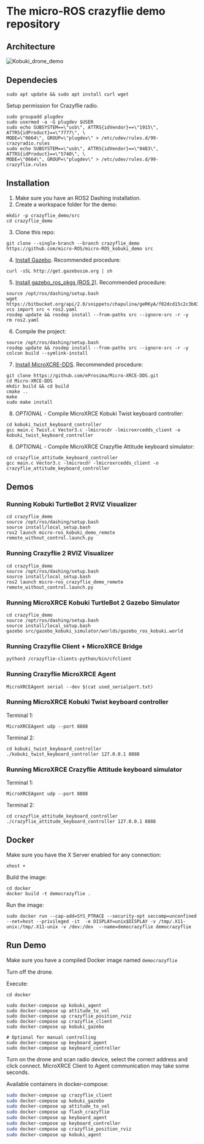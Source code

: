# The micro-ROS crazyflie demo repository

## Architecture

![Kobuki_drone_demo](http://www.plantuml.com/plantuml/png/ZLHDJzj04BtdLopcGgF6Ra5SUa1yG10g9IYYEHHLriQUE2lMkzP-98Ag_xtUsQmiBqxR79pCl7blTzwCSwuDLSRMV7HGmee987TNiuVlytkoDgRHNx9CqMrQCREsIwj15L8O42OjP9qPsz1IdMGDfy99J5YBJbPjnKGtYXdGsUOu_Pn-6XqmKN1RWbKyw6UjGYr5shJ4GHnrw1Qqh65ocYcvb6P_TIKtxdITbKeAy7NwXOc6AbgJ9IrUAYMjAAyabueSJgVJqOYq7oOCg1KjW2IUwW_A6wc1F3_A5Zyv_ad6unlBGP4BKN7Gut52g2QOUgTIr6M-0KwUAv0r6FMQrxhIMVl8dhPC6oUs02uBPbvtGfYFXNeNUQ-rWC98TUBKPYM2GIs4U_gJExZNtQFKp30fTX8XH0blrEriaL_FPmytHzTEvYD9y3lvWEYLh9is4eOysYLdUdrX33Es179upwgrkUGMi511OQWpaIHkbPJa2Vc5I5-6xlYvaSxDjF7j39w5ziK7_Hv55qjkwHii9Vagb_Q59SJrwLEvJn4aJ2zEy_diSlPqvBDjepk6xpJkOiEqfPnfwlmAlSJEcnLvVff-0wrf1GD-1ynVVNXk3JNhTcRj4mKKR9YqtQZ2Khg20QlSr9sNPZLiPQ8sx8tWI4cO7UhD5tS_Sipdz1-yS9MOr-pbXLc4UX_x-NLkU_N9vCo_SL6kjwlnzdKaXF4dITEpVViLnFvIqziwTq3t-Wum_giWclzmKJTPVA0cNjER5YLxcutDzrEesFkd6CeZ42BKxUqHuhrKr0uMT24gn8EEqMZTXk6mLMZACD4ZCUSSH6bh_WS0)

## Dependecies

```
sudo apt update && sudo apt install curl wget
```

Setup permission for Crazyflie radio.

```
sudo groupadd plugdev
sudo usermod -a -G plugdev $USER
sudo echo SUBSYSTEM==\"usb\", ATTRS{idVendor}==\"1915\", ATTRS{idProduct}==\"7777\", \
MODE=\"0664\", GROUP=\"plugdev\" > /etc/udev/rules.d/99-crazyradio.rules
sudo echo SUBSYSTEM==\"usb\", ATTRS{idVendor}==\"0483\", ATTRS{idProduct}==\"5740\", \
MODE=\"0664\", GROUP=\"plugdev\" > /etc/udev/rules.d/99-crazyflie.rules
```

## Installation

1. Make sure you have an ROS2 Dashing installation.
2. Create a workspace folder for the demo:

```
mkdir -p crazyflie_demo/src
cd crazyflie_demo
```

3. Clone this repo:
```
git clone --single-branch --branch crazyflie_demo https://github.com/micro-ROS/micro-ROS_kobuki_demo src
```

4. [Install Gazebo](http://gazebosim.org/tutorials?tut=install_ubuntu&cat=install#InstallGazebousingUbuntupackages). Recommended procedure:
```
curl -sSL http://get.gazebosim.org | sh
```

5. [Install gazebo_ros_pkgs (ROS 2)](http://gazebosim.org/tutorials?tut=ros2_installing&cat=connect_ros). Recommended procedure:
```
source /opt/ros/dashing/setup.bash
wget https://bitbucket.org/api/2.0/snippets/chapulina/geRKyA/f02dcd15c2c3b83b2d6aac00afe281162800da74/files/ros2.yaml
vcs import src < ros2.yaml
rosdep update && rosdep install --from-paths src --ignore-src -r -y
rm ros2.yaml
```

6. Compile the project:
```
source /opt/ros/dashing/setup.bash
rosdep update && rosdep install --from-paths src --ignore-src -r -y
colcon build --symlink-install
```

7. [Install MicroXCRE-DDS](https://micro-xrce-dds.readthedocs.io/en/latest/installation.html). Recommended procedure:

```
git clone https://github.com/eProsima/Micro-XRCE-DDS.git
cd Micro-XRCE-DDS
mkdir build && cd build
cmake ..
make
sudo make install
```

8. *OPTIONAL* - Compile MicroXRCE Kobuki Twist keyboard controller:

```
cd kobuki_twist_keyboard_controller
gcc main.c Twist.c Vector3.c -lmicrocdr -lmicroxrcedds_client -o kobuki_twist_keyboard_controller
```

8. *OPTIONAL* - Compile MicroXRCE Crazyflie Attitude keyboard simulator:

```
cd crazyflie_attitude_keyboard_controller
gcc main.c Vector3.c -lmicrocdr -lmicroxrcedds_client -o crazyflie_attitude_keyboard_controller
```

## Demos

### Running Kobuki TurtleBot 2 RVIZ Visualizer
```
cd crazyflie_demo
source /opt/ros/dashing/setup.bash
source install/local_setup.bash
ros2 launch micro-ros_kobuki_demo_remote remote_without_control.launch.py
```

### Running Crazyflie 2 RVIZ Visualizer
```
cd crazyflie_demo
source /opt/ros/dashing/setup.bash
source install/local_setup.bash
ros2 launch micro-ros_crazyflie_demo_remote remote_without_control.launch.py
```

### Running MicroXRCE Kobuki TurtleBot 2 Gazebo Simulator
```
cd crazyflie_demo
source /opt/ros/dashing/setup.bash
source install/local_setup.bash
gazebo src/gazebo_kobuki_simulator/worlds/gazebo_ros_kobuki.world
```

### Running Crazyflie Client + MicroXRCE Bridge
```
python3 /crazyflie-clients-python/bin/cfclient
```
### Running Crazyflie MicroXRCE Agent
```
MicroXRCEAgent serial --dev $(cat used_serialport.txt)
```

### Running MicroXRCE Kobuki Twist keyboard controller

Terminal 1:
```
MicroXRCEAgent udp --port 8888
```

Terminal 2:
```
cd kobuki_twist_keyboard_controller
./kobuki_twist_keyboard_controller 127.0.0.1 8888
```

### Running MicroXRCE Crazyflie Attitude keyboard simulator

Terminal 1:
```
MicroXRCEAgent udp --port 8888
```

Terminal 2:
```
cd crazyflie_attitude_keyboard_controller
./crazyflie_attitude_keyboard_controller 127.0.0.1 8888
```



## Docker

Make sure you have the X Server enabled for any connection:
```
xhost +
```

Build the image:
```
cd docker
docker build -t democrazyflie .
```

Run the image:
```
sudo docker run --cap-add=SYS_PTRACE --security-opt seccomp=unconfined --net=host --privileged -it  -e DISPLAY=unix$DISPLAY -v /tmp/.X11-unix:/tmp/.X11-unix -v /dev:/dev  --name=democrazyflie democrazyflie
```

## Run Demo

Make sure you have a compiled Docker image named `democrazyflie`

Turn off the drone.

Execute:

```
cd docker

sudo docker-compose up kobuki_agent
sudo docker-compose up attitude_to_vel
sudo docker-compose up crazyflie_position_rviz
sudo docker-compose up crazyflie_client
sudo docker-compose up kobuki_gazebo

# Optional for manual controlling
sudo docker-compose up keyboard_agent
sudo docker-compose up keyboard_controller

```

Turn on the drone and scan radio device, select the correct address and click connect. MicroXRCE Client to Agent communication may take some seconds.


Available containers in docker-compose:

```sh
sudo docker-compose up crazyflie_client
sudo docker-compose up kobuki_gazebo
sudo docker-compose up attitude_to_vel
sudo docker-compose up flash_crazyflie
sudo docker-compose up keyboard_agent
sudo docker-compose up keyboard_controller
sudo docker-compose up crazyflie_position_rviz
sudo docker-compose up kobuki_agent
```
